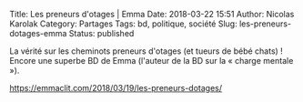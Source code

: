 Title: Les preneurs d'otages | Emma
Date: 2018-03-22 15:51
Author: Nicolas Karolak
Category: Partages
Tags: bd, politique, société
Slug: les-preneurs-dotages-emma
Status: published

La vérité sur les cheminots preneurs d'otages (et tueurs de bébé chats) ! Encore une superbe BD de Emma (l'auteur de la BD sur la « charge mentale »).

<https://emmaclit.com/2018/03/19/les-preneurs-dotages/>
